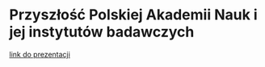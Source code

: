 # Przyszłość Polskiej Akademii Nauk i jej instytutów badawczych

[link do prezentacji](https://computationalstylistics.github.io/tmp/)
